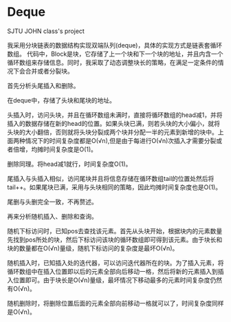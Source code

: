 # Deque

SJTU JOHN class's project

我采用分块链表的数据结构实现双端队列(deque)，具体的实现方式是链表套循环数组。
代码中，Block是块，它存储了上一个块和下一个块的地址，并且内含一个循环数组来存储信息。同时，我采取了动态调整块长的策略，在满足一定条件的情况下会合并或者分裂块。

首先分析头尾插入和删除。

在deque中，存储了头块和尾块的地址。

头插入时，访问头块，并且在循环数组未满时，直接将循环数组的head减1，并将插入的数据存储在新的head的位置。如果头块已满，则若头块的大小偏小，就将头块的大小翻倍，否则就将头块分裂成两个块并分配一半的元素到新增的块中。上面两种情况下的时间复杂度都是O(√n),但是由于每进行O(√n)次插入才需要分裂或者倍增，均摊时间复杂度是O(1)。

删除同理。将head减1就行，时间复杂度O(1)。

尾插入与头插入相似，访问尾块并且将信息存储在循环数组tail的位置处然后将tail++。如果尾块已满，采用与头块相同的策略，因此均摊时间复杂度也是O(1)。

尾删与头删完全一致，不再赘述。


再来分析随机插入、删除和查询。

随机下标访问时，已知pos去查找该元素。首先从头块开始，根据块内的元素数量先找到pos所处的块，然后下标访问该块的循环数组即可得到该元素。由于块长和块的数量都在O(√n)量级，随机下标访问的复杂度是最坏O(√n)。

随机插入时，已知插入处的迭代器，可以访问迭代器所在的块。为了插入元素，将循环数组中在插入位置即以后的元素全部向后移动一格，然后将新的元素插入到插入位置即可。由于块长是O(√n)量级，最坏情况下移动最多的元素时间复杂度仍然有O(√n)。

随机删除时，将删除位置后面的元素全部向前移动一格就可以了，时间复杂度同样是O(√n)。



